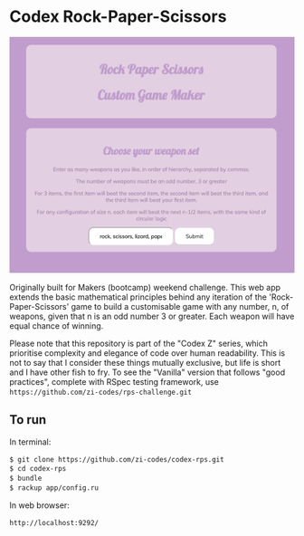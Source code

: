 # Codex Rock-Paper-Scissors

![Image screenshot](/screenshot.png)

Originally built for Makers (bootcamp) weekend challenge. This web app extends the basic mathematical principles behind any iteration of the 'Rock-Paper-Scissors' game to build a customisable game with any number, n, of weapons, given that n is an odd number 3 or greater. Each weapon will have equal chance of winning.

Please note that this repository is part of the "Codex Z" series, which prioritise complexity and elegance of code over human readability. This is not to say that I consider these things mutually exclusive, but life is short and I have other fish to fry. To see the "Vanilla" version that follows "good practices", complete with RSpec testing framework, use `https://github.com/zi-codes/rps-challenge.git`


## To run

In terminal:
```sh
$ git clone https://github.com/zi-codes/codex-rps.git
$ cd codex-rps
$ bundle
$ rackup app/config.ru
```

In web browser:
```sh
http://localhost:9292/
```
